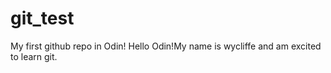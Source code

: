 # git_test

My first github repo in Odin!
Hello Odin!My name is wycliffe and am excited to learn git.